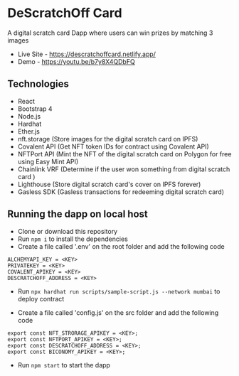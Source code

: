 # DeScratchOff Card
A digital scratch card Dapp where users can win prizes by matching 3 images

- Live Site - https://descratchoffcard.netlify.app/
- Demo - https://youtu.be/b7y8X4QDbFQ

## Technologies
- React
- Bootstrap 4
- Node.js
- Hardhat
- Ether.js
- nft.storage (Store images for the digital scratch card on IPFS)
- Covalent API (Get NFT token IDs for contract using Covalent API)
- NFTPort API (Mint the NFT of the digital scratch card on Polygon for free using Easy Mint API)
- Chainlink VRF (Determine if the user won something from digital scratch card )
- Lighthouse (Store digital scratch card's cover on IPFS forever)
- Gasless SDK (Gasless transactions for redeeming digital scratch card)

## Running the dapp on local host
- Clone or download this repository
- Run `npm i` to install the dependencies
- Create a file called '.env' on the root folder and add the following code
```
ALCHEMYAPI_KEY = <KEY>
PRIVATEKEY = <KEY>
COVALENT_APIKEY = <KEY>
DESCRATCHOFF_ADDRESS = <KEY>
```
- Run `npx hardhat run scripts/sample-script.js --network mumbai` to deploy contract

- Create a file called 'config.js' on the src folder and add the following code
```
export const NFT_STRORAGE_APIKEY = <KEY>;
export const NFTPORT_APIKEY = <KEY>;
export const DESCRATCHOFF_ADDRESS = <KEY>;
export const BICONOMY_APIKEY = <KEY>;
```
- Run `npm start` to start the dapp